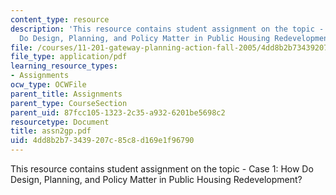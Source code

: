 ```yaml
---
content_type: resource
description: 'This resource contains student assignment on the topic - Case 1: How
  Do Design, Planning, and Policy Matter in Public Housing Redevelopment?'
file: /courses/11-201-gateway-planning-action-fall-2005/4dd8b2b73439207c85c8d169e1f96790_assn2gp.pdf
file_type: application/pdf
learning_resource_types:
- Assignments
ocw_type: OCWFile
parent_title: Assignments
parent_type: CourseSection
parent_uid: 87fcc105-1323-2c35-a932-6201be5698c2
resourcetype: Document
title: assn2gp.pdf
uid: 4dd8b2b7-3439-207c-85c8-d169e1f96790
---
```

This resource contains student assignment on the topic - Case 1: How Do Design, Planning, and Policy Matter in Public Housing Redevelopment?

